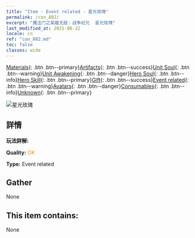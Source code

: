```yaml
---
title: "Item - Event related - 星光玫瑰"
permalink: /con_802/
excerpt: "魔法门之英雄无敌：战争纪元  星光玫瑰"
last_modified_at: 2021-06-22
locale: cn
ref: "con_802.md"
toc: false
classes: wide
---
```

 [Materials](/ItemsCN/){: .btn .btn--primary}[Artifacts](/ItemsCN/Artifacts/){: .btn .btn--success}[Unit Soul](/ItemsCN/UnitSoul/){: .btn .btn--warning}[Unit Awakening](/ItemsCN/UnitAwakening/){: .btn .btn--danger}[Hero Soul](/ItemsCN/HeroSoul/){: .btn .btn--info}[Hero Skill](/ItemsCN/HeroSkill/){: .btn .btn--primary}[Gift](/ItemsCN/Gift/){: .btn .btn--success}[Event related](/ItemsCN/Events/){: .btn .btn--warning}[Avatars](/ItemsCN/Avatars/){: .btn .btn--danger}[Consumables](/ItemsCN/Consumables/){: .btn .btn--info}[Unknown](/ItemsCN/Unknown/){: .btn .btn--primary}

 ![星光玫瑰](/images/t/i_3060.png)

## 詳情
 **玩法詳解:** 

 **Quality:** <span style="color: #FF8C00">OK</span>

 **Type:** Event related

## Gather

  None

## This item contains:

  None


